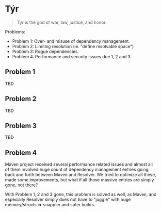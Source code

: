 # Týr

> Týr is the god of war, law, justice, and honor.

Problems:
* Problem 1: Over- and misuse of dependency management.
* Problem 2: Limiting resolution (ie. "define resolvable space")
* Problem 3: Rogue dependencies.
* Problem 4: Performance and security issues due 1, 2 and 3.

## Problem 1

TBD

## Problem 2

TBD

## Problem 3

TBD

## Problem 4

Maven project received several performance related issues and almost all of them involved
huge count of dependency management entries going back and forth between Maven and Resolver.
We tried to optimize all these, made some improvements, but what if all those massive entries
are simply gone, not there?

With Problem 1, 2 and 3 gone, this problem is solved as well, as Maven, and especially
Resolver simply does not have to "juggle" with huge memory/structs => snappier and safer builds.
